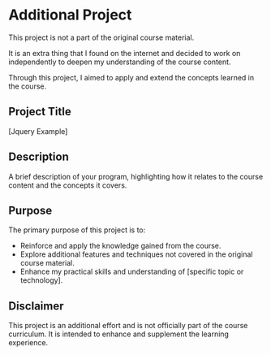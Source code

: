 # Additional Project

This project is not a part of the original course material. 

It is an extra thing that I found on the internet and decided to work on independently to deepen my understanding of the course content. 

Through this project, I aimed to apply and extend the concepts learned in the course.

## Project Title

[Jquery Example]

## Description

A brief description of your program, highlighting how it relates to the course content and the concepts it covers.

## Purpose

The primary purpose of this project is to:

- Reinforce and apply the knowledge gained from the course.
- Explore additional features and techniques not covered in the original course material.
- Enhance my practical skills and understanding of [specific topic or technology].


## Disclaimer

This project is an additional effort and is not officially part of the course curriculum. It is intended to enhance and supplement the learning experience.
